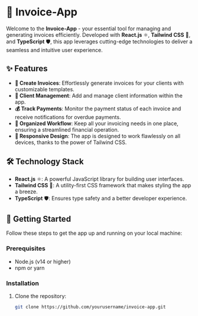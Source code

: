 # 📄 Invoice-App

Welcome to the **Invoice-App** - your essential tool for managing and generating invoices efficiently. Developed with **React.js** ⚛️, **Tailwind CSS** 🎨, and **TypeScript** 🛡️, this app leverages cutting-edge technologies to deliver a seamless and intuitive user experience.

## ✨ Features

- **📝 Create Invoices**: Effortlessly generate invoices for your clients with customizable templates.
- **👥 Client Management**: Add and manage client information within the app.
- **💰 Track Payments**: Monitor the payment status of each invoice and receive notifications for overdue payments.
- **📂 Organized Workflow**: Keep all your invoicing needs in one place, ensuring a streamlined financial operation.
- **📱 Responsive Design**: The app is designed to work flawlessly on all devices, thanks to the power of Tailwind CSS.

## 🛠️ Technology Stack

- **React.js** ⚛️: A powerful JavaScript library for building user interfaces.
- **Tailwind CSS** 🎨: A utility-first CSS framework that makes styling the app a breeze.
- **TypeScript** 🛡️: Ensures type safety and a better developer experience.

## 🚀 Getting Started

Follow these steps to get the app up and running on your local machine:

### Prerequisites

- Node.js (v14 or higher)
- npm or yarn

### Installation

1. Clone the repository:

   ```bash
   git clone https://github.com/yourusername/invoice-app.git
